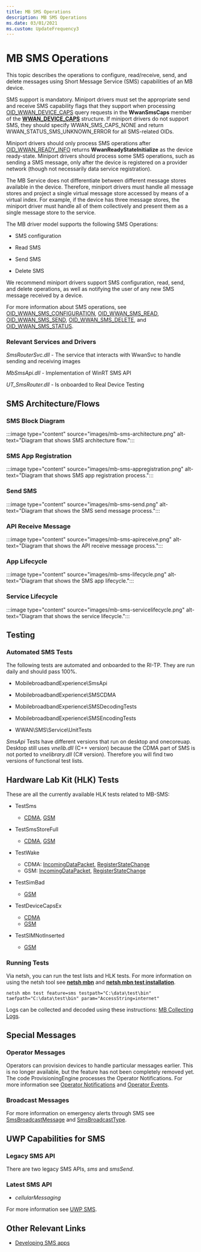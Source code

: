 ```yaml
---
title: MB SMS Operations
description: MB SMS Operations
ms.date: 03/01/2021
ms.custom: UpdateFrequency3
---
```


# MB SMS Operations


This topic describes the operations to configure, read/receive, send, and delete messages using Short Message Service (SMS) capabilities of an MB device.

SMS support is mandatory. Miniport drivers must set the appropriate send and receive SMS capability flags that they support when processing [OID\_WWAN\_DEVICE\_CAPS](./oid-wwan-device-caps.md) query requests in the **WwanSmsCaps** member of the [**WWAN\_DEVICE\_CAPS**](/windows-hardware/drivers/ddi/wwan/ns-wwan-_wwan_device_caps) structure. If miniport drivers do not support SMS, they should specify WWAN\_SMS\_CAPS\_NONE and return WWAN\_STATUS\_SMS\_UNKNOWN\_ERROR for all SMS-related OIDs.

Miniport drivers should only process SMS operations after [OID\_WWAN\_READY\_INFO](./oid-wwan-ready-info.md) returns **WwanReadyStateInitialize** as the device ready-state. Miniport drivers should process some SMS operations, such as sending a SMS message, only after the device is registered on a provider network (though not necessarily data service registration).

The MB Service does not differentiate between different message stores available in the device. Therefore, miniport drivers must handle all message stores and project a single virtual message store accessed by means of a virtual index. For example, if the device has three message stores, the miniport driver must handle all of them collectively and present them as a single message store to the service.

The MB driver model supports the following SMS Operations:

-   SMS configuration

-   Read SMS

-   Send SMS

-   Delete SMS

We recommend miniport drivers support SMS configuration, read, send, and delete operations, as well as notifying the user of any new SMS message received by a device.

For more information about SMS operations, see [OID\_WWAN\_SMS\_CONFIGURATION](./oid-wwan-sms-configuration.md), [OID\_WWAN\_SMS\_READ](./oid-wwan-sms-read.md), [OID\_WWAN\_SMS\_SEND](./oid-wwan-sms-send.md), [OID\_WWAN\_SMS\_DELETE](./oid-wwan-sms-delete.md), and [OID\_WWAN\_SMS\_STATUS](./oid-wwan-sms-status.md).

### Relevant Services and Drivers

*SmsRouterSvc.dll* - The service that interacts with WwanSvc to handle sending and receiving images

*MbSmsApi.dll* - Implementation of WinRT SMS API

*UT_SmsRouter.dll* - Is onboarded to Real Device Testing


## SMS Architecture/Flows

### SMS Block Diagram
:::image type="content" source="images/mb-sms-architecture.png" alt-text="Diagram that shows SMS architecture flow.":::

### SMS App Registration
:::image type="content" source="images/mb-sms-appregistration.png" alt-text="Diagram that shows SMS app registration process.":::

### Send SMS
:::image type="content" source="images/mb-sms-send.png" alt-text="Diagram that shows the SMS send message process.":::

### API Receive Message
:::image type="content" source="images/mb-sms-apireceive.png" alt-text="Diagram that shows the API receive message process.":::

### App Lifecycle
:::image type="content" source="images/mb-sms-lifecycle.png" alt-text="Diagram that shows the SMS app lifecycle.":::

### Service Lifecycle
:::image type="content" source="images/mb-sms-servicelifecycle.png" alt-text="Diagram that shows the service lifecycle.":::

## Testing

### Automated SMS Tests

The following tests are automated and onboarded to the RI-TP. They are run daily and should pass 100%.

* MobilebroadbandExperience\SmsApi

* MobilebroadbandExperience\SMSCDMA

* MobilebroadbandExperience\SMSDecodingTests

* MobilebroadbandExperience\SMSEncodingTests

* WWAN\SMS\Service\UnitTests

*SmsApi* Tests have different versions that run on desktop and onecoreuap. Desktop still uses *vnelib.dll* (C++  version) because the CDMA part of SMS is not ported to *vnelibrary.dll* (C# version). Therefore you will find two versions of functional test lists.

## Hardware Lab Kit (HLK) Tests

These are all the currently available HLK tests related to MB-SMS:

* TestSms
    - [CDMA](/windows-hardware/test/hlk/testref/d089c8f6-8973-4cd0-8931-cdc851dd1ee3), [GSM](/windows-hardware/test/hlk/testref/0045e280-e26a-44fe-88ec-98c6975a713b)

* TestSmsStoreFull
    - [CDMA](/windows-hardware/test/hlk/testref/fe377fdd-5fd6-40c4-a032-37f5d14a4c37), [GSM](/windows-hardware/test/hlk/testref/836c93b2-d6f4-4b23-b4af-d14d01547f08)

* TestWake
    - CDMA: [IncomingDataPacket](/windows-hardware/test/hlk/testref/eab2386a-1936-48d9-bdc2-3c89d5372fc5), [RegisterStateChange](/windows-hardware/test/hlk/testref/d10ef539-a40f-4496-8183-c4d57c7eaf40)
    - GSM: [IncomingDataPacket](/windows-hardware/test/hlk/testref/dab51ae1-91fc-4ce8-87e7-954a9128fce7), [RegisterStateChange](/windows-hardware/test/hlk/testref/0f3f0b8f-356c-4434-ab35-3208e6e1631f) 

* TestSimBad
    - [GSM](/windows-hardware/test/hlk/testref/2be175c8-69a0-45a8-ad8a-01efa2cb393c)

* TestDeviceCapsEx
    - [CDMA](/windows-hardware/test/hlk/testref/e4ec5199-0841-4864-ac17-b6b71f81cdf3)
    - [GSM](/windows-hardware/test/hlk/testref/75c812d5-8c7d-4589-8336-7d72f2feb987)

* TestSIMNotInserted
    - [GSM](/windows-hardware/test/hlk/testref/92b164f7-c0e6-4231-99e7-e51070c4bdf6)

### Running Tests 

Via netsh, you can run the test lists and HLK tests. For more information on using the netsh tool see [**netsh mbn**](/windows-server/networking/technologies/netsh/netsh-mbn)  and [**netsh mbn test installation**](mb-netsh-mbn-test.md).

```
netsh mbn test feature=sms testpath="C:\data\test\bin" taefpath="C:\data\test\bin" param="AccessString=internet"
```

Logs can be collected and decoded using these instructions: [MB Collecting Logs](mb-collecting-logs.md).

## Special Messages

### Operator Messages

Operators can provision devices to handle particular messages earlier. This is no longer available, but the feature has not been completely removed yet. The code ProvisioningEngine processes the Operator Notifications. For more information see [Operator Notifications](../mobilebroadband/enabling-mobile-operator-notifications-and-system-events.md) and 
[Operator Events](../mobilebroadband/mobile-operator-notification-event-technical-details.md).

### Broadcast Messages

For more information on emergency alerts through SMS see [SmsBroadcastMessage](/uwp/api/windows.devices.sms.smsbroadcastmessage) and [SmsBroadcastType](/uwp/api/windows.devices.sms.smsbroadcasttype).


## UWP Capabilities for SMS

### Legacy SMS API
There are two legacy SMS APIs, *sms* and *smsSend*.

### Latest SMS API

* *cellularMessaging*

For more information see [UWP SMS](/uwp/api/Windows.Devices.Sms).

## Other Relevant Links

* [Developing SMS apps](../mobilebroadband/developing-sms-apps.md)
